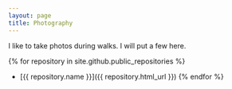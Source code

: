 ```yaml
---
layout: page
title: Photography
---
```


I like to take photos during walks. I will put a few here.

{% for repository in site.github.public_repositories %}
  * [{{ repository.name }}]({{ repository.html_url }})
{% endfor %}
